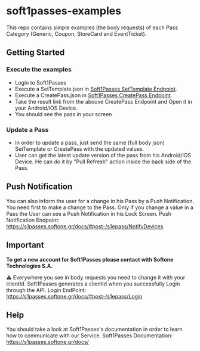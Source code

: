 # soft1passes-examples

This repo contains simple examples (the body requests) of each Pass Category (Generic, Coupon, StoreCard and EventTicket).

## Getting Started

### Execute the examples

* Login to Soft1Passes
* Execute a SetTemplate.json in [Soft1Passes SetTemplate Endpoint](https://s1passes.softone.gr/docs/#post-/s1epass/SetTemplate).
* Execute a CreatePass.json in [Soft1Passes CreatePass Endpoint](https://s1passes.softone.gr/docs/#post-/s1epass/CreatePass).
* Take the result link from the abouve CreatePass Endpoint and Open it in your Android/iOS Device.
* You should see the pass in your screen

### Update a Pass

* In order to update a pass, just send the same (full body json) SetTemplate or CreatePass with the updated values.
* User can get the latest update version of the pass from his Android/iOS Device. He can do it by "Pull Refresh" action inside the back side of the Pass.

## Push Notification
You can also inform the user for a change in his Pass by a Push Notification.
You need first to make a change to the Pass. Only if you change a value in a Pass the User can see a Push Notification in his Lock Screen.
Push Notification Endpoint: https://s1passes.softone.gr/docs/#post-/s1epass/NotifyDevices

## Important

**To get a new account for Soft1Passes please contact with Softone Technologies S.A.**


⚠️ Everywhere you see <token> in body requests you need to change it with your clientId. 
Soft1Passes generates a clientId when you successfully Login through the API.
Login EndPoint: https://s1passes.softone.gr/docs/#post-/s1epass/Login


## Help
You should take a look at Soft1Passes's documentation in order to learn how to communicate with our Service.
Soft1Passes Documentation: https://s1passes.softone.gr/docs/
